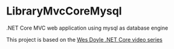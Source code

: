 # LibraryMvcCoreMysql
.NET Core MVC web application using mysql as database engine

This project is based on the [Wes Doyle .NET Core video series](https://www.youtube.com/watch?v=WTVcLFTgDqs)

